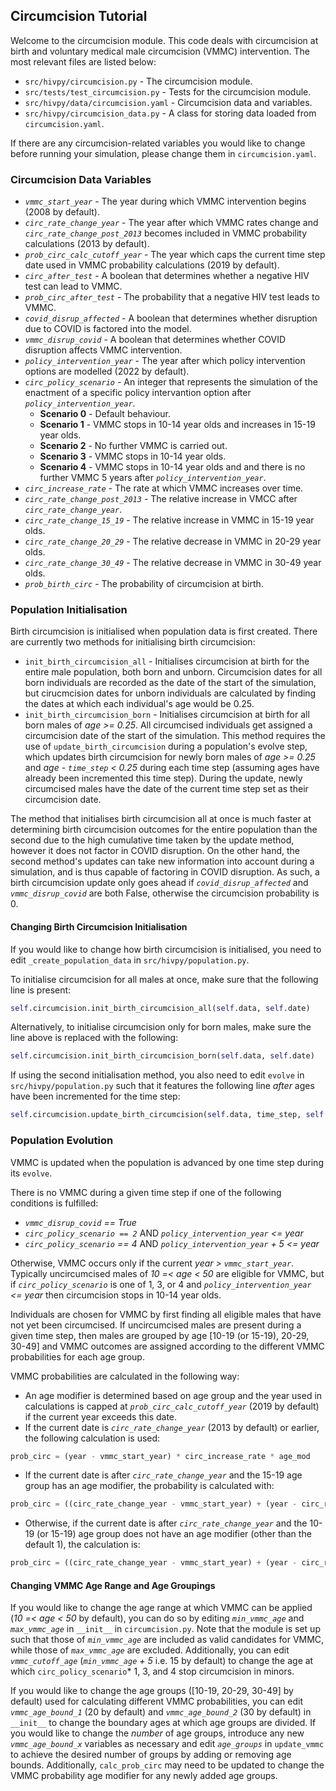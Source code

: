 ## Circumcision Tutorial

Welcome to the circumcision module. This code deals with circumcision at birth and voluntary medical male circumcision (VMMC) intervention. The most relevant files are listed below:

- `src/hivpy/circumcision.py` - The circumcision module.
- `src/tests/test_circumcision.py` - Tests for the circumcision module.
- `src/hivpy/data/circumcision.yaml` - Circumcision data and variables.
- `src/hivpy/circumcision_data.py` - A class for storing data loaded from `circumcision.yaml`.

If there are any circumcision-related variables you would like to change before running your simulation, please change them in `circumcision.yaml`.

### Circumcision Data Variables

- *`vmmc_start_year`* - The year during which VMMC intervention begins (2008 by default).
- *`circ_rate_change_year`* - The year after which VMMC rates change and *`circ_rate_change_post_2013`* becomes included in VMMC probability calculations (2013 by default).
- *`prob_circ_calc_cutoff_year`* - The year which caps the current time step date used in VMMC probability calculations (2019 by default).
- *`circ_after_test`* - A boolean that determines whether a negative HIV test can lead to VMMC.
- *`prob_circ_after_test`* - The probability that a negative HIV test leads to VMMC.
- *`covid_disrup_affected`* - A boolean that determines whether disruption due to COVID is factored into the model.
- *`vmmc_disrup_covid`* - A boolean that determines whether COVID disruption affects VMMC intervention.
- *`policy_intervention_year`* - The year after which policy intervention options are modelled (2022 by default).
- *`circ_policy_scenario`* - An integer that represents the simulation of the enactment of a specific policy intervantion option after *`policy_intervention_year`*.
    - **Scenario 0** - Default behaviour.
    - **Scenario 1** - VMMC stops in 10-14 year olds and increases in 15-19 year olds.
    - **Scenario 2** - No further VMMC is carried out.
    - **Scenario 3** - VMMC stops in 10-14 year olds.
    - **Scenario 4** - VMMC stops in 10-14 year olds and and there is no further VMMC 5 years after *`policy_intervention_year`*.
- *`circ_increase_rate`* - The rate at which VMMC increases over time.
- *`circ_rate_change_post_2013`* - The relative increase in VMCC after *`circ_rate_change_year`*.
- *`circ_rate_change_15_19`* - The relative increase in VMMC in 15-19 year olds.
- *`circ_rate_change_20_29`* - The relative decrease in VMMC in 20-29 year olds.
- *`circ_rate_change_30_49`* - The relative decrease in VMMC in 30-49 year olds.
- *`prob_birth_circ`* - The probability of circumcision at birth.

### Population Initialisation

Birth circumcision is initialised when population data is first created. There are currently two methods for initialising birth circumcision:

- `init_birth_circumcision_all` - Initialises circumcision at birth for the entire male population, both born and unborn. Circumcision dates for all born individuals are recorded as the date of the start of the simulation, but cirucmcision dates for unborn individuals are calculated by finding the dates at which each individual's age would be 0.25.
- `init_birth_circumcision_born` - Initialises circumcision at birth for all born males of *age >= 0.25*. All circumcised individuals get assigned a circumcision date of the start of the simulation. This method requires the use of `update_birth_circumcision` during a population's evolve step, which updates birth circumcision for newly born males of *age >= 0.25* and *age - `time_step` < 0.25* during each time step (assuming ages have already been incremented this time step). During the update, newly circumcised males have the date of the current time step set as their circumcision date.

The method that initialises birth circumcision all at once is much faster at determining birth circumcision outcomes for the entire population than the second due to the high cumulative time taken by the update method, however it does not factor in COVID disruption. On the other hand, the second method's updates can take new information into account during a simulation, and is thus capable of factoring in COVID disruption. As such, a birth circumcision update only goes ahead if *`covid_disrup_affected`* and *`vmmc_disrup_covid`* are both False, otherwise the circumcision probability is 0.

#### Changing Birth Circumcision Initialisation

If you would like to change how birth circumcision is initialised, you need to edit `_create_population_data` in `src/hivpy/population.py`.

To initialise circumcision for all males at once, make sure that the following line is present:
```python
self.circumcision.init_birth_circumcision_all(self.data, self.date)
```
Alternatively, to initialise circumcision only for born males, make sure the line above is replaced with the following:
```python
self.circumcision.init_birth_circumcision_born(self.data, self.date)
```

If using the second initialisation method, you also need to edit `evolve` in `src/hivpy/population.py` such that it features the following line *after* ages have been incremented for the time step:
```python
self.circumcision.update_birth_circumcision(self.data, time_step, self.date)
```

### Population Evolution

VMMC is updated when the population is advanced by one time step during its `evolve`.

There is no VMMC during a given time step if one of the following conditions is fulfilled:
- *`vmmc_disrup_covid` == True*
- *`circ_policy_scenario == 2`* AND *`policy_intervention_year` <= year*
- *`circ_policy_scenario` == 4* AND *`policy_intervention_year` + 5 <= year*

Otherwise, VMMC occurs only if the current *year > `vmmc_start_year`*. Typically uncircumcised males of *10 =< age < 50* are eligible for VMMC, but if *`circ_policy_scenario`* is one of 1, 3, or 4 and *`policy_intervention_year` <= year* then circumcision stops in 10-14 year olds.

Individuals are chosen for VMMC by first finding all eligible males that have not yet been circumcised. If uncircumcised males are present during a given time step, then males are grouped by age [10-19 (or 15-19), 20-29, 30-49] and VMMC outcomes are assigned according to the different VMMC probabilities for each age group.

VMMC probabilities are calculated in the following way:
- An age modifier is determined based on age group and the year used in calculations is capped at *`prob_circ_calc_cutoff_year`* (2019 by default) if the current year exceeds this date.
- If the current date is *`circ_rate_change_year`* (2013 by default) or earlier, the following calculation is used:
```python
prob_circ = (year - vmmc_start_year) * circ_increase_rate * age_mod
```
- If the current date is after *`circ_rate_change_year`* and the 15-19 age group has an age modifier, the probability is calculated with:
```python
prob_circ = ((circ_rate_change_year - vmmc_start_year) + (year - circ_rate_change_year) * circ_rate_change_post_2013 * circ_inc_15_19) * circ_increase_rate
```
- Otherwise, if the current date is after *`circ_rate_change_year`* and the 10-19 (or 15-19) age group does not have an age modifier (other than the default 1), the calculation is:
```python
prob_circ = ((circ_rate_change_year - vmmc_start_year) + (year - circ_rate_change_year) * circ_rate_change_post_2013) * circ_increase_rate * age_mod
```

#### Changing VMMC Age Range and Age Groupings

If you would like to change the age range at which VMMC can be applied (*10 =< age < 50* by default), you can do so by editing *`min_vmmc_age`* and *`max_vmmc_age`* in `__init__` in `circumcision.py`. Note that the module is set up such that those of *`min_vmmc_age`* are included as valid candidates for VMMC, while those of *`max_vmmc_age`* are excluded. Additionally, you can edit *`vmmc_cutoff_age`* (*`min_vmmc_age` + 5* i.e. 15 by default) to change the age at which `circ_policy_scenario`* 1, 3, and 4 stop circumcision in minors.

If you would like to change the age groups ([10-19, 20-29, 30-49] by default) used for calculating different VMMC probabilities, you can edit *`vmmc_age_bound_1`* (20 by default) and *`vmmc_age_bound_2`* (30 by default) in `__init__` to change the boundary ages at which age groups are divided. If you would like to change the *number* of age groups, introduce any new *`vmmc_age_bound_x`* variables as necessary and edit *`age_groups`* in `update_vmmc` to achieve the desired number of groups by adding or removing age bounds. Additionally, `calc_prob_circ` may need to be updated to change the VMMC probability age modifier for any newly added age groups.
